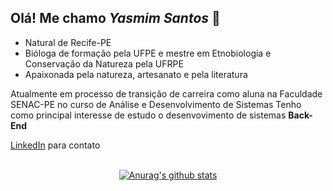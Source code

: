 
## Olá! Me chamo _Yasmim Santos_ 👋
 - Natural de Recife-PE
 - Bióloga de formação pela UFPE e mestre em Etnobiologia e Conservação da Natureza pela UFRPE
 - Apaixonada pela natureza, artesanato e pela literatura

Atualmente em processo de transição de carreira como aluna na Faculdade SENAC-PE no curso de Análise e Desenvolvimento de Sistemas
Tenho como principal interesse de estudo o desenvovimento de sistemas **Back-End**


[LinkedIn](https://docs.pipz.com/central-de-ajuda/learning-center/guia-basico-de-markdown#open) para contato 


</br>
<div align="center">
<a href="https://github-readme-stats.anuraghazra1.vercel.app/api?username=yasmimacs"><img src="https://github-readme-stats.anuraghazra1.vercel.app/api?username=yasmimacs&show_icons=true&include_all_commits=true&theme=radical" alt="Anurag's github stats"/>
</a>
</div>

<!--
**yasmimacs/yasmimacs** is a ✨ _special_ ✨ repository because its `README.md` (this file) appears on your GitHub profile.

Here are some ideas to get you started:

- 🔭 I’m currently working on ...
- 🌱 I’m currently learning ...
- 👯 I’m looking to collaborate on ...
- 🤔 I’m looking for help with ...
- 💬 Ask me about ...
- 📫 How to reach me: ...
- 😄 Pronouns: ...
- ⚡ Fun fact: ...
-->
